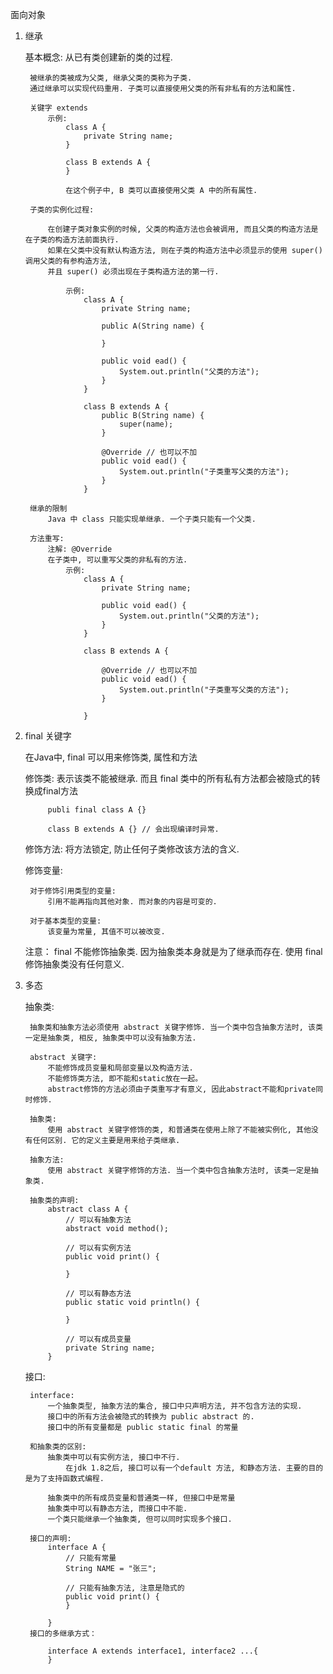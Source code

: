 面向对象

1. 继承
   
    
    基本概念:
        从已有类创建新的类的过程.
        
        被继承的类被成为父类, 继承父类的类称为子类.
        通过继承可以实现代码重用. 子类可以直接使用父类的所有非私有的方法和属性.
        
        关键字 extends
            示例:
                class A {
                    private String name;
                }
            
                class B extends A {
                }
                
                在这个例子中, B 类可以直接使用父类 A 中的所有属性. 
        
        子类的实例化过程:
        
            在创建子类对象实例的时候, 父类的构造方法也会被调用, 而且父类的构造方法是在子类的构造方法前面执行.
            如果在父类中没有默认构造方法, 则在子类的构造方法中必须显示的使用 super() 调用父类的有参构造方法,
            并且 super() 必须出现在子类构造方法的第一行.
            
                示例:
                    class A {
                        private String name;
                        
                        public A(String name) {
                        
                        }
                        
                        public void ead() {
                            System.out.println("父类的方法");
                        }
                    }
                
                    class B extends A {
                        public B(String name) {
                            super(name);
                        }
                        
                        @Override // 也可以不加
                        public void ead() {
                            System.out.println("子类重写父类的方法");
                        }
                    }
        
        继承的限制
            Java 中 class 只能实现单继承. 一个子类只能有一个父类.
        
        方法重写:
            注解: @Override 
            在子类中, 可以重写父类的非私有的方法.
                示例:
                    class A {
                        private String name;
                        
                        public void ead() {
                            System.out.println("父类的方法");
                        }
                    }
                
                    class B extends A {
                        
                        @Override // 也可以不加
                        public void ead() {
                            System.out.println("子类重写父类的方法");
                        }
                        
                    }
2. final 关键字
    
    
    在Java中, final 可以用来修饰类, 属性和方法
    
    修饰类:
        表示该类不能被继承. 而且 final 类中的所有私有方法都会被隐式的转换成final方法
        
            publi final class A {}  
        
            class B extends A {} // 会出现编译时异常. 
    修饰方法:
        将方法锁定, 防止任何子类修改该方法的含义.
    
    修饰变量:
        
        对于修饰引用类型的变量:
            引用不能再指向其他对象. 而对象的内容是可变的.
        
        对于基本类型的变量:
            该变量为常量, 其值不可以被改变.    
    注意：
        final 不能修饰抽象类. 因为抽象类本身就是为了继承而存在. 使用 final 修饰抽象类没有任何意义.
                
3. 多态


    抽象类:
    
        抽象类和抽象方法必须使用 abstract 关键字修饰. 当一个类中包含抽象方法时, 该类一定是抽象类, 相反, 抽象类中可以没有抽象方法.
        
        abstract 关键字:
            不能修饰成员变量和局部变量以及构造方法.
            不能修饰类方法, 即不能和static放在一起。
            abstract修饰的方法必须由子类重写才有意义, 因此abstract不能和private同时修饰.
        
        抽象类:
            使用 abstract 关键字修饰的类, 和普通类在使用上除了不能被实例化, 其他没有任何区别. 它的定义主要是用来给子类继承.
            
        抽象方法:
            使用 abstract 关键字修饰的方法. 当一个类中包含抽象方法时, 该类一定是抽象类.
        
        抽象类的声明:
            abstract class A {
                // 可以有抽象方法
                abstract void method();
                
                // 可以有实例方法
                public void print() {
                
                }
                
                // 可以有静态方法
                public static void println() {
                            
                }
                
                // 可以有成员变量
                private String name;
            }
        
    接口:
    
        interface:
            一个抽象类型, 抽象方法的集合, 接口中只声明方法, 并不包含方法的实现.
            接口中的所有方法会被隐式的转换为 public abstract 的.
            接口中的所有变量都是 public static final 的常量
            
        和抽象类的区别:
            抽象类中可以有实例方法, 接口中不行.
                在jdk 1.8之后, 接口可以有一个default 方法, 和静态方法. 主要的目的是为了支持函数式编程.
            
            抽象类中的所有成员变量和普通类一样, 但接口中是常量
            抽象类中可以有静态方法, 而接口中不能.
            一个类只能继承一个抽象类, 但可以同时实现多个接口.
            
        接口的声明:
            interface A {
                // 只能有常量
                String NAME = "张三";
                
                // 只能有抽象方法, 注意是隐式的
                public void print() {
                }
                
            }    
        接口的多继承方式：
        
            interface A extends interface1, interface2 ...{
            }
        
           
    
    
    
    
    
    
    
    
    
    
    
    
    
    
    
    
    
    
    
    
    
    
    
    
    
    
    
    
    
    
    
    
    
    
    